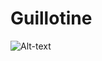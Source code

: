 # Guillotine

![Alt-text](https://images-wixmp-ed30a86b8c4ca887773594c2.wixmp.com/f/9cf64fae-495e-4b81-a9cc-a3489fe22bbf/d6gkj4n-7f1eccaa-4840-4b14-8428-a45d7d2af28e.jpg?token=eyJ0eXAiOiJKV1QiLCJhbGciOiJIUzI1NiJ9.eyJzdWIiOiJ1cm46YXBwOjdlMGQxODg5ODIyNjQzNzNhNWYwZDQxNWVhMGQyNmUwIiwiaXNzIjoidXJuOmFwcDo3ZTBkMTg4OTgyMjY0MzczYTVmMGQ0MTVlYTBkMjZlMCIsIm9iaiI6W1t7InBhdGgiOiJcL2ZcLzljZjY0ZmFlLTQ5NWUtNGI4MS1hOWNjLWEzNDg5ZmUyMmJiZlwvZDZna2o0bi03ZjFlY2NhYS00ODQwLTRiMTQtODQyOC1hNDVkN2QyYWYyOGUuanBnIn1dXSwiYXVkIjpbInVybjpzZXJ2aWNlOmZpbGUuZG93bmxvYWQiXX0.flgapl3eSD_pevBn15g45lbP6xxpLO3vMSyYQFdwQjw "скриншот")
